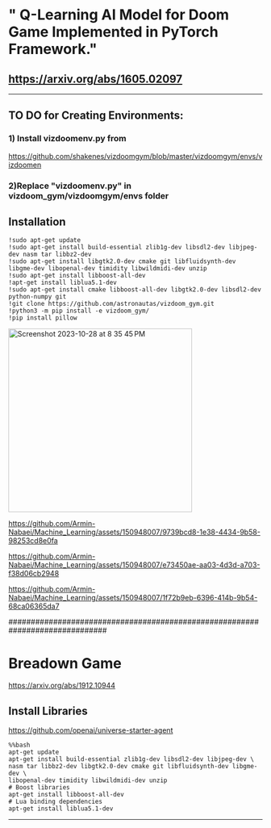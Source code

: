 # " Q-Learning AI Model for Doom Game Implemented in PyTorch Framework."
## https://arxiv.org/abs/1605.02097
_______________________

## TO DO for Creating Environments:
### 1) Install  vizdoomenv.py from 
https://github.com/shakenes/vizdoomgym/blob/master/vizdoomgym/envs/vizdoomen
### 2)Replace "**vizdoomenv.py**" in vizdoom_gym/vizdoomgym/envs folder

## Installation

```
!sudo apt-get update
!sudo apt-get install build-essential zlib1g-dev libsdl2-dev libjpeg-dev nasm tar libbz2-dev 
!sudo apt-get install libgtk2.0-dev cmake git libfluidsynth-dev libgme-dev libopenal-dev timidity libwildmidi-dev unzip
!sudo apt-get install libboost-all-dev
!apt-get install liblua5.1-dev
!sudo apt-get install cmake libboost-all-dev libgtk2.0-dev libsdl2-dev python-numpy git
!git clone https://github.com/astronautas/vizdoom_gym.git
!python3 -m pip install -e vizdoom_gym/
!pip install pillow
```

<img width="364" alt="Screenshot 2023-10-28 at 8 35 45 PM" src="https://github.com/Armin-Nabaei/Machine_Learning/assets/150948007/f39e70f1-9aca-4b97-90d1-665fdd8832d5">



https://github.com/Armin-Nabaei/Machine_Learning/assets/150948007/9739bcd8-1e38-4434-9b58-98253cd8e0fa



https://github.com/Armin-Nabaei/Machine_Learning/assets/150948007/e73450ae-aa03-4d3d-a703-f38d06cb2948



https://github.com/Armin-Nabaei/Machine_Learning/assets/150948007/1f72b9eb-6396-414b-9b54-68ca06365da7


##############################################################################
# Breadown Game

https://arxiv.org/abs/1912.10944

## Install Libraries
https://github.com/openai/universe-starter-agent
```
%%bash
apt-get update
apt-get install build-essential zlib1g-dev libsdl2-dev libjpeg-dev \
nasm tar libbz2-dev libgtk2.0-dev cmake git libfluidsynth-dev libgme-dev \
libopenal-dev timidity libwildmidi-dev unzip
# Boost libraries
apt-get install libboost-all-dev
# Lua binding dependencies
apt-get install liblua5.1-dev
```
___________________________







